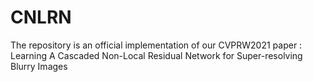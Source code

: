 # CNLRN
The repository is an official implementation of our CVPRW2021 paper : Learning A Cascaded Non-Local Residual Network for Super-resolving Blurry Images

